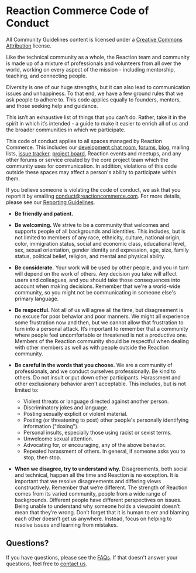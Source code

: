 # Reaction Commerce Code of Conduct

All Community Guidelines content is licensed under a [Creative Commons Attribution](https://creativecommons.org/licenses/by/3.0/) license.

Like the technical community as a whole, the Reaction team and community is made up of a mixture of professionals and volunteers from all over the world, working on every aspect of the mission - including mentorship, teaching, and connecting people.

Diversity is one of our huge strengths, but it can also lead to communication issues and unhappiness. To that end, we have a few ground rules that we ask people to adhere to. This code applies equally to founders, mentors, and those seeking help and guidance.

This isn’t an exhaustive list of things that you can’t do. Rather, take it in the spirit in which it’s intended - a guide to make it easier to enrich all of us and the broader communities in which we participate.

This code of conduct applies to all spaces managed by Reaction Commerce. This includes our [development chat room](https://gitter.im/reactioncommerce/reaction), [forums](https://forums.reactioncommerce.com), [blog](https://blog.reactioncommerce.com), mailing lists, [issue tracker](https://github.com/reactioncommerce/reaction/issues), [project board](https://waffle.io/reactioncommerce/reaction), Reaction events and meetups, and any other forums or service created by the core project team which the community uses for communication. In addition, violations of this code outside these spaces may affect a person's ability to participate within them.

If you believe someone is violating the code of conduct, we ask that you report it by emailing [conduct@reactioncommerce.com](mailto:conduct@reactioncommerce.com). For more details, please see our [Reporting Guidelines](/guidelines/reporting-guidelines.md).

- **Be friendly and patient.**

- **Be welcoming.** We strive to be a community that welcomes and supports people of all backgrounds and identities. This includes, but is not limited to members of any race, ethnicity, culture, national origin, color, immigration status, social and economic class, educational level, sex, sexual orientation, gender identity and expression, age, size, family status, political belief, religion, and mental and physical ability.

- **Be considerate.** Your work will be used by other people, and you in turn will depend on the work of others. Any decision you take will affect users and colleagues, and you should take those consequences into account when making decisions. Remember that we're a world-wide community, so you might not be communicating in someone else's primary language.

- **Be respectful.** Not all of us will agree all the time, but disagreement is no excuse for poor behavior and poor manners. We might all experience some frustration now and then, but we cannot allow that frustration to turn into a personal attack. It’s important to remember that a community where people feel uncomfortable or threatened is not a productive one. Members of the Reaction community should be respectful when dealing with other members as well as with people outside the Reaction community.

- **Be careful in the words that you choose.** We are a community of professionals, and we conduct ourselves professionally. Be kind to others. Do not insult or put down other participants. Harassment and other exclusionary behavior aren't acceptable. This includes, but is not limited to:

    - Violent threats or language directed against another person.
    - Discriminatory jokes and language.
    - Posting sexually explicit or violent material.
    - Posting (or threatening to post) other people's personally identifying information ("doxing").
    - Personal insults, especially those using racist or sexist terms.
    - Unwelcome sexual attention.
    - Advocating for, or encouraging, any of the above behavior.
    - Repeated harassment of others. In general, if someone asks you to stop, then stop.

- **When we disagree, try to understand why.** Disagreements, both social and technical, happen all the time and Reaction is no exception. It is important that we resolve disagreements and differing views constructively. Remember that we’re different. The strength of Reaction comes from its varied community, people from a wide range of backgrounds. Different people have different perspectives on issues. Being unable to understand why someone holds a viewpoint doesn’t mean that they’re wrong. Don’t forget that it is human to err and blaming each other doesn’t get us anywhere. Instead, focus on helping to resolve issues and learning from mistakes.

## Questions?

If you have questions, please see the [FAQs](/guidelines/faqs.md). If that doesn't answer your questions, feel free to [contact us](mailto:hello@reactioncommerce.com).
